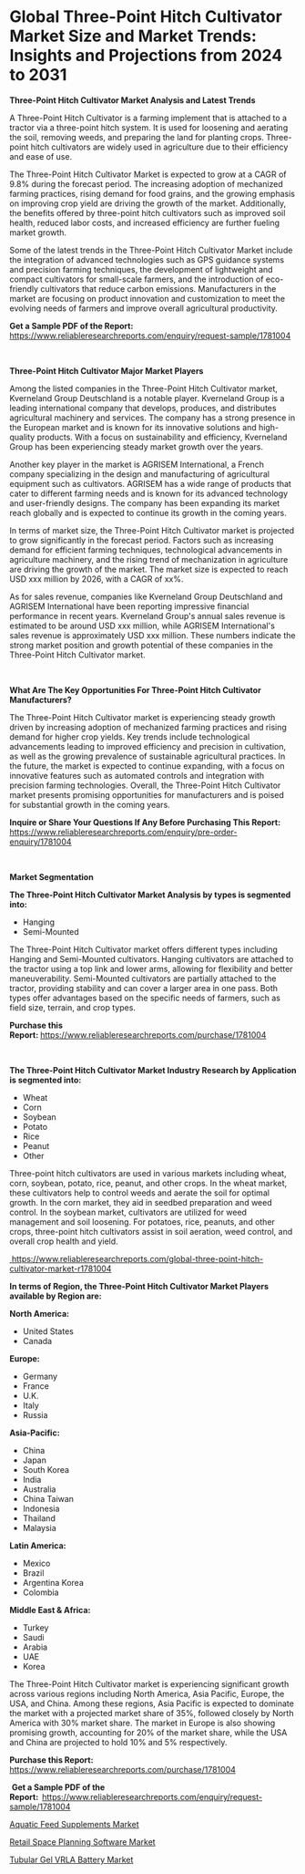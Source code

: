 <p><h1>Global Three-Point Hitch Cultivator Market Size and Market Trends: Insights and Projections from 2024 to 2031</h1></p><p><strong>Three-Point Hitch Cultivator Market Analysis and Latest Trends</strong></p>
<p><p>A Three-Point Hitch Cultivator is a farming implement that is attached to a tractor via a three-point hitch system. It is used for loosening and aerating the soil, removing weeds, and preparing the land for planting crops. Three-point hitch cultivators are widely used in agriculture due to their efficiency and ease of use.</p><p>The Three-Point Hitch Cultivator Market is expected to grow at a CAGR of 9.8% during the forecast period. The increasing adoption of mechanized farming practices, rising demand for food grains, and the growing emphasis on improving crop yield are driving the growth of the market. Additionally, the benefits offered by three-point hitch cultivators such as improved soil health, reduced labor costs, and increased efficiency are further fueling market growth.</p><p>Some of the latest trends in the Three-Point Hitch Cultivator Market include the integration of advanced technologies such as GPS guidance systems and precision farming techniques, the development of lightweight and compact cultivators for small-scale farmers, and the introduction of eco-friendly cultivators that reduce carbon emissions. Manufacturers in the market are focusing on product innovation and customization to meet the evolving needs of farmers and improve overall agricultural productivity.</p></p>
<p><strong>Get a Sample PDF of the Report:&nbsp;</strong> <a href="https://www.reliableresearchreports.com/enquiry/request-sample/1781004">https://www.reliableresearchreports.com/enquiry/request-sample/1781004</a></p>
<p>&nbsp;</p>
<p><strong>Three-Point Hitch Cultivator Major Market Players</strong></p>
<p><p>Among the listed companies in the Three-Point Hitch Cultivator market, Kverneland Group Deutschland is a notable player. Kverneland Group is a leading international company that develops, produces, and distributes agricultural machinery and services. The company has a strong presence in the European market and is known for its innovative solutions and high-quality products. With a focus on sustainability and efficiency, Kverneland Group has been experiencing steady market growth over the years.</p><p>Another key player in the market is AGRISEM International, a French company specializing in the design and manufacturing of agricultural equipment such as cultivators. AGRISEM has a wide range of products that cater to different farming needs and is known for its advanced technology and user-friendly designs. The company has been expanding its market reach globally and is expected to continue its growth in the coming years.</p><p>In terms of market size, the Three-Point Hitch Cultivator market is projected to grow significantly in the forecast period. Factors such as increasing demand for efficient farming techniques, technological advancements in agriculture machinery, and the rising trend of mechanization in agriculture are driving the growth of the market. The market size is expected to reach USD xxx million by 2026, with a CAGR of xx%.</p><p>As for sales revenue, companies like Kverneland Group Deutschland and AGRISEM International have been reporting impressive financial performance in recent years. Kverneland Group's annual sales revenue is estimated to be around USD xxx million, while AGRISEM International's sales revenue is approximately USD xxx million. These numbers indicate the strong market position and growth potential of these companies in the Three-Point Hitch Cultivator market.</p></p>
<p>&nbsp;</p>
<p><strong>What Are The Key Opportunities For Three-Point Hitch Cultivator Manufacturers?</strong></p>
<p><p>The Three-Point Hitch Cultivator market is experiencing steady growth driven by increasing adoption of mechanized farming practices and rising demand for higher crop yields. Key trends include technological advancements leading to improved efficiency and precision in cultivation, as well as the growing prevalence of sustainable agricultural practices. In the future, the market is expected to continue expanding, with a focus on innovative features such as automated controls and integration with precision farming technologies. Overall, the Three-Point Hitch Cultivator market presents promising opportunities for manufacturers and is poised for substantial growth in the coming years.</p></p>
<p><strong>Inquire or Share Your Questions If Any Before Purchasing This Report:</strong> <a href="https://www.reliableresearchreports.com/enquiry/pre-order-enquiry/1781004">https://www.reliableresearchreports.com/enquiry/pre-order-enquiry/1781004</a></p>
<p>&nbsp;</p>
<p><strong>Market Segmentation</strong></p>
<p><strong>The Three-Point Hitch Cultivator Market Analysis by types is segmented into:</strong></p>
<p><ul><li>Hanging</li><li>Semi-Mounted</li></ul></p>
<p><p>The Three-Point Hitch Cultivator market offers different types including Hanging and Semi-Mounted cultivators. Hanging cultivators are attached to the tractor using a top link and lower arms, allowing for flexibility and better maneuverability. Semi-Mounted cultivators are partially attached to the tractor, providing stability and can cover a larger area in one pass. Both types offer advantages based on the specific needs of farmers, such as field size, terrain, and crop types.</p></p>
<p><strong>Purchase this Report:&nbsp;</strong><a href="https://www.reliableresearchreports.com/purchase/1781004">https://www.reliableresearchreports.com/purchase/1781004</a></p>
<p>&nbsp;</p>
<p><strong>The Three-Point Hitch Cultivator Market Industry Research by Application is segmented into:</strong></p>
<p><ul><li>Wheat</li><li>Corn</li><li>Soybean</li><li>Potato</li><li>Rice</li><li>Peanut</li><li>Other</li></ul></p>
<p><p>Three-point hitch cultivators are used in various markets including wheat, corn, soybean, potato, rice, peanut, and other crops. In the wheat market, these cultivators help to control weeds and aerate the soil for optimal growth. In the corn market, they aid in seedbed preparation and weed control. In the soybean market, cultivators are utilized for weed management and soil loosening. For potatoes, rice, peanuts, and other crops, three-point hitch cultivators assist in soil aeration, weed control, and overall crop health and yield.</p></p>
<p><a href="https://www.reliableresearchreports.com/global-three-point-hitch-cultivator-market-r1781004">&nbsp;https://www.reliableresearchreports.com/global-three-point-hitch-cultivator-market-r1781004</a></p>
<p><strong>In terms of Region, the Three-Point Hitch Cultivator Market Players available by Region are:</strong></p>
<p>
    <p> <strong> North America: </strong>
        <ul>
            <li>United States</li>
            <li>Canada</li>
        </ul>
        </p> 
    <p> <strong> Europe: </strong>
        <ul>
            <li>Germany</li>
            <li>France</li>
            <li>U.K.</li>
            <li>Italy</li>
            <li>Russia</li>
        </ul>
        </p> 
    <p> <strong> Asia-Pacific: </strong>
        <ul>
            <li>China</li>
            <li>Japan</li>
            <li>South Korea</li>
            <li>India</li>
            <li>Australia</li>
            <li>China Taiwan</li>
            <li>Indonesia</li>
            <li>Thailand</li>
            <li>Malaysia</li>
        </ul>
        </p> 
    <p> <strong> Latin America: </strong>
        <ul>
            <li>Mexico</li>
            <li>Brazil</li>
            <li>Argentina Korea</li>
            <li>Colombia</li>
        </ul>
        </p> 
    <p> <strong> Middle East & Africa: </strong>
        <ul>
            <li>Turkey</li>
            <li>Saudi</li>
            <li>Arabia</li>
            <li>UAE</li>
            <li>Korea</li>
        </ul>
    </p>
    </p>
<p><p>The Three-Point Hitch Cultivator market is experiencing significant growth across various regions including North America, Asia Pacific, Europe, the USA, and China. Among these regions, Asia Pacific is expected to dominate the market with a projected market share of 35%, followed closely by North America with 30% market share. The market in Europe is also showing promising growth, accounting for 20% of the market share, while the USA and China are projected to hold 10% and 5% respectively.</p></p>
<p><strong>Purchase this Report: </strong><a href="https://www.reliableresearchreports.com/purchase/1781004">https://www.reliableresearchreports.com/purchase/1781004</a></p>
<p>&nbsp;<strong>Get a Sample PDF of the Report:&nbsp;&nbsp;</strong><a href="https://www.reliableresearchreports.com/enquiry/request-sample/1781004">https://www.reliableresearchreports.com/enquiry/request-sample/1781004</a></p>
<p><strong></strong></p>
<p><p><a href="https://medium.com/@sdonald04328/aquatic-feed-supplements-industry-analysis-report-its-market-size-share-trends-by-application-f7c058433f8e">Aquatic Feed Supplements Market</a></p><p><a href="https://medium.com/@raap8632472024/retail-space-planning-software-market-industry-trends-and-forecast-for-period-from-2024-to-2031-41cab9f6555f">Retail Space Planning Software Market</a></p><p><a href="https://medium.com/@eltaoberts/global-tubular-gel-vrla-battery-market-status-2024-2031-and-forecast-by-region-product-end-a788bd23df80">Tubular Gel VRLA Battery Market</a></p></p>
